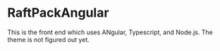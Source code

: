 # RaftPackAngular
This is the front end which uses ANgular, Typescript, and Node.js. The theme is not figured out yet.
